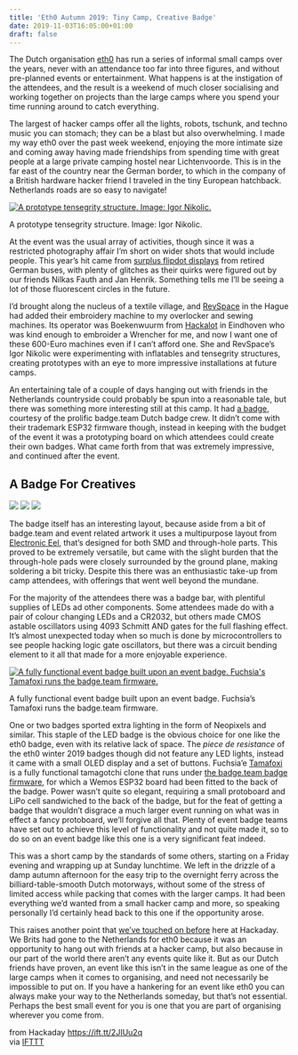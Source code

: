 ```yaml
---
title: 'Eth0 Autumn 2019: Tiny Camp, Creative Badge'
date: 2019-11-03T16:05:00+01:00
draft: false
---
```


The Dutch organisation [eth0](https://wiki.eth0.nl/index.php/Main_Page) has run a series of informal small camps over the years, never with an attendance too far into three figures, and without pre-planned events or entertainment. What happens is at the instigation of the attendees, and the result is a weekend of much closer socialising and working together on projects than the large camps where you spend your time running around to catch everything.

The largest of hacker camps offer all the lights, robots, tschunk, and techno music you can stomach; they can be a blast but also overwhelming. I made my way eth0 over the past week weekend, enjoying the more intimate size and coming away having made friendships from spending time with great people at a large private camping hostel near Lichtenvoorde. This is in the far east of the country near the German border, to which in the company of a British hardware hacker friend I traveled in the tiny European hatchback. Netherlands roads are so easy to navigate!

[![A prototype tensegrity structure. Image: Igor Nikolic.](https://hackaday.com/wp-content/uploads/2019/10/eth0-igor-tensegrity.jpg?w=354)](https://hackaday.com/wp-content/uploads/2019/10/eth0-igor-tensegrity.jpg)

A prototype tensegrity structure. Image: Igor Nikolic.

At the event was the usual array of activities, though since it was a restricted photography affair I’m short on wider shots that would include people. This year’s hit came from [surplus flipdot displays](https://twitter.com/FauthNiklas/status/1184974318784122880?s=20%EF%BF%BD) from retired German buses, with plenty of glitches as their quirks were figured out by our friends Nilkas Fauth and Jan Henrik. Something tells me I’ll be seeing a lot of those fluorescent circles in the future.

I’d brought along the nucleus of a textile village, and [RevSpace](https://revspace.nl/Main_Page) in the Hague had added their embroidery machine to my overlocker and sewing machines. Its operator was Boekenwuurm from [Hackalot](https://hackalot.nl/Hoofdpagina) in Eindhoven who was kind enough to embroider a Wrencher for me, and now I want one of these 600-Euro machines even if I can’t afford one. She and RevSpace’s Igor Nikolic were experimenting with inflatables and tensegrity structures, creating prototypes with an eye to more impressive installations at future camps.

An entertaining tale of a couple of days hanging out with friends in the Netherlands countryside could probably be spun into a reasonable tale, but there was something more interesting still at this camp. It had [a badge](https://github.com/badgeteam/eth0-2019-badge), courtesy of the prolific badge.team Dutch badge crew. It didn’t come with their trademark ESP32 firmware though, instead in keeping with the budget of the event it was a prototyping board on which attendees could create their own badges. What came forth from that was extremely impressive, and continued after the event.

A Badge For Creatives
---------------------

[![](https://hackaday.com/wp-content/uploads/2019/10/eth0-NR17-badge.jpg?w=250)](https://hackaday.com/2019/11/03/eth0-autumn-2019-tiny-camp-creative-badge/eth0-nr17-badge/) [![](https://hackaday.com/wp-content/uploads/2019/10/eth0-bernadski-badge.jpg?w=250)](https://hackaday.com/2019/11/03/eth0-autumn-2019-tiny-camp-creative-badge/eth0-bernadski-badge/) [![](https://hackaday.com/wp-content/uploads/2019/10/eth0-kartoffel-badge.jpg?w=212)](https://hackaday.com/2019/11/03/eth0-autumn-2019-tiny-camp-creative-badge/eth0-kartoffel-badge/)

The badge itself has an interesting layout, because aside from a bit of badge.team and event related artwork it uses a multipurpose layout from [Electronic Eel](https://github.com/electroniceel/protoboard), that’s designed for both SMD and through-hole parts. This proved to be extremely versatile, but came with the slight burden that the through-hole pads were closely surrounded by the ground plane, making soldering a bit tricky. Despite this there was an enthusiastic take-up from camp attendees, with offerings that went well beyond the mundane.

For the majority of the attendees there was a badge bar, with plentiful supplies of LEDs ad other components. Some attendees made do with a pair of colour changing LEDs and a CR2032, but others made CMOS astable oscillators using 4093 Schmitt AND gates for the full flashing effect. It’s almost unexpected today when so much is done by microcontrollers to see people hacking logic gate oscillators, but there was a circuit bending element to it all that made for a more enjoyable experience.

[![A fully functional event badge built upon an event badge. Fuchsia's Tamafoxi runs the badge.team firmware.](https://hackaday.com/wp-content/uploads/2019/10/eth0-tamafoxi-badge.jpg?w=400)](https://hackaday.com/wp-content/uploads/2019/10/eth0-tamafoxi-badge.jpg)

A fully functional event badge built upon an event badge. Fuchsia’s Tamafoxi runs the badge.team firmware.

One or two badges sported extra lighting in the form of Neopixels and similar. This staple of the LED badge is the obvious choice for one like the eth0 badge, even with its relative lack of space. The _piece de resistance_ of the eth0 winter 2019 badges though did not feature any LED lights, instead it came with a small OLED display and a set of buttons. Fuchsia’e [Tamafoxi](https://pixie.garden/~/Thingies/tamafoxi) is a fully functional tamagotchi clone that runs under [the badge.team badge firmware](https://github.com/badgeteam/ESP32-platform-firmware), for which a Wemos ESP32 board had been fitted to the back of the badge. Power wasn’t quite so elegant, requiring a small protoboard and LiPo cell sandwiched to the back of the badge, but for the feat of getting a badge that wouldn’t disgrace a much larger event running on what was in effect a fancy protoboard, we’ll forgive all that. Plenty of event badge teams have set out to achieve this level of functionality and not quite made it, so to do so on an event badge like this one is a very significant feat indeed.

This was a short camp by the standards of some others, starting on a Friday evening and wrapping up at Sunday lunchtime. We left in the drizzle of a damp autumn afternoon for the easy trip to the overnight ferry across the billiard-table-smooth Dutch motorways, without some of the stress of limited access while packing that comes with the larger camps. It had been everything we’d wanted from a small hacker camp and more, so speaking personally I’d certainly head back to this one if the opportunity arose.

This raises another point that [we’ve touched on before](https://hackaday.com/2019/06/15/the-smallest-hacker-camps-are-the-most-satisfying-and-you-can-do-one-too/) here at Hackaday. We Brits had gone to the Netherlands for eth0 because it was an opportunity to hang out with friends at a hacker camp, but also because in our part of the world there aren’t any events quite like it. But as our Dutch friends have proven, an event like this isn’t in the same league as one of the large camps when it comes to organising, and need not necessarily be impossible to put on. If you have a hankering for an event like eth0 you can always make your way to the Netherlands someday, but that’s not essential. Perhaps the best small event for you is one that you are part of organising wherever you come from.

  
  
from Hackaday https://ift.tt/2JIUu2q  
via [IFTTT](https://ifttt.com/?ref=da&site=blogger)